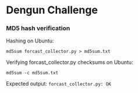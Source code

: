 # Dengun Challenge

### MD5 hash verification 

Hashing on Ubuntu: 
```
md5sum forcast_collector.py > md5sum.txt
```

Verifying forcast_collector.py checksums on Ubuntu:
```
md5sum -c md5sum.txt
```

Expected output: `forcast_collector.py: OK`